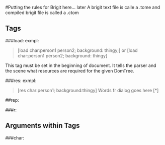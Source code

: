 #Putting the rules for Brigit here... later
A brigit text file is calle a .tome and compiled brigit file
is called a .ctom

## Tags
###load:
exmpl:
> [load char:person1 person2; background: thingy;]
or
> [load char:person1 person2; background: thingy]

This tag must be set in the beginning of document. It tells the parser
and the scene what resources are required for the given DomTree.

###res:
exmpl:
> [res char:person1; background:thingy]
> Words fr dialog goes here
> [*]

##rep:

###r:

## Arguments within Tags

###char:
